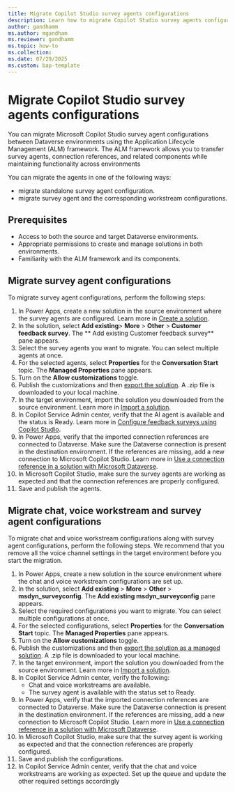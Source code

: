 ```yaml
---
title: Migrate Copilot Studio survey agents configurations
description: Learn how to migrate Copilot Studio survey agents configurations using Application Lifecycle Management.
author: gandhamm
ms.author: mgandham
ms.reviewer: gandhamm
ms.topic: how-to 
ms.collection: 
ms.date: 07/29/2025
ms.custom: bap-template 
---
```



# Migrate Copilot Studio survey agents configurations


You can migrate Microsoft Copilot Studio survey agent configurations between Dataverse environments using the Application Lifecycle Management (ALM) framework. The ALM framework allows you to transfer survey agents, connection references, and related components while maintaining functionality across environments

You can migrate the agents in one of the following ways: 

- migrate standalone survey agent configuration.
- migrate survey agent and the corresponding workstream configurations. 

## Prerequisites

- Access to both the source and target Dataverse environments.
- Appropriate permissions to create and manage solutions in both environments.
- Familiarity with the ALM framework and its components.

## Migrate survey agent configurations

To migrate survey agent configurations, perform the following steps:

1. In Power Apps, create a new solution in the source environment where the survey agents are configured. Learn more in [Create a solution](/power-apps/maker/data-platform/create-solution).
1. In the solution, select **Add existing**> **More** > **Other** > **Customer feedback survey**. The **
Add existing Customer feedback survey** pane appears.
1. Select the survey agents you want to migrate. You can select multiple agents at once.
1. For the selected agents, select **Properties** for the **Conversation Start** topic. The **Managed Properties** pane appears. 
1. Turn on the **Allow customizations** toggle.
1. Publish the customizations and then [export the solution](/power-apps/maker/data-platform/export-solutions#export-from-power-apps). A .zip file is downloaded to your local machine.
1. In the target environment, import the solution you downloaded from the source environment. Learn more in [Import a solution](/power-apps/maker/data-platform/import-update-export-solutions).
1. In Copilot Service Admin center, verify that the AI agent is available and the status is Ready. Learn more in [Configure feedback surveys using Copilot Studio](../administer/configure-surveys.md). 
1. In Power Apps, verify that the imported connection references are connected to Dataverse. Make sure the Dataverse connection is present in the destination environment. If the references are missing, add a new connection to Microsoft Copilot Studio. Learn more in [Use a connection reference in a solution with Microsoft Dataverse](/power-apps/maker/data-platform/create-connection-reference).
1. In Microsoft Copilot Studio, make sure the survey agents are working as expected and that the connection references are properly configured.
1. Save and publish the agents.

## Migrate chat, voice workstream and survey agent configurations

To migrate chat and voice workstream configurations along with survey agent configurations, perform the following steps. We recommend that you remove all the voice channel settings in the target environment before you start the migration.

1. In Power Apps, create a new solution in the source environment where the chat and voice workstream configurations are set up.
2. In the solution, select **Add existing** > **More** > **Other** > **msdyn_surveyconfig**. The **Add existing msdyn_surveyconfig** pane appears.
3. Select the required configurations you want to migrate. You can select multiple configurations at once.
4. For the selected configurations, select **Properties** for the **Conversation Start** topic. The **Managed Properties** pane appears.
5. Turn on the **Allow customizations** toggle.
6. Publish the customizations and then [export the solution as a managed solution](/power-apps/maker/data-platform/export-solutions#export-from-power-apps). A .zip file is downloaded to your local machine.
7. In the target environment, import the solution you downloaded from the source environment. Learn more in [Import a solution](/power-apps/maker/data-platform/import-update-export-solutions).
1. In Copilot Service Admin center, verify the following:
    - Chat and voice workstreams are available.
    - The survey agent is available with the status set to Ready.
1. In Power Apps, verify that the imported connection references are connected to Dataverse. Make sure the Dataverse connection is present in the destination environment. If the references are missing, add a new connection to Microsoft Copilot Studio. Learn more in [Use a connection reference in a solution with Microsoft Dataverse](/power-apps/maker/data-platform/create-connection-reference).
1. In Microsoft Copilot Studio, make sure that the survey agent is working as expected and that the connection references are properly configured.
1. Save and publish the configurations.
1. In Copilot Service Admin center, verify that the chat and voice workstreams are working as expected. Set up the queue and update the other required settings accordingly



